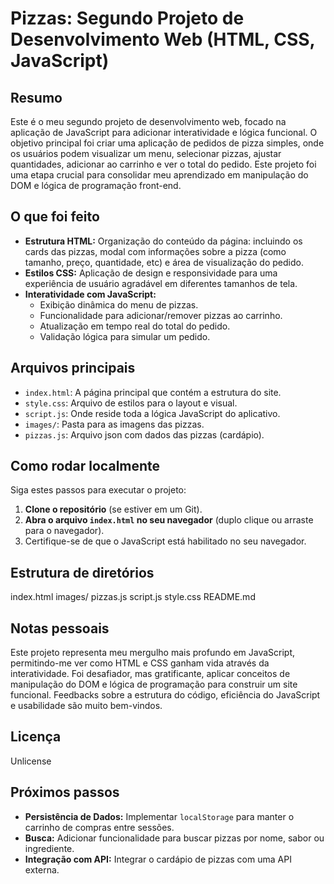 # Pizzas: Segundo Projeto de Desenvolvimento Web (HTML, CSS, JavaScript)

## Resumo

Este é o meu segundo projeto de desenvolvimento web, focado na aplicação de JavaScript para adicionar interatividade e lógica funcional. O objetivo principal foi criar uma aplicação de pedidos de pizza simples, onde os usuários podem visualizar um menu, selecionar pizzas, ajustar quantidades, adicionar ao carrinho e ver o total do pedido. Este projeto foi uma etapa crucial para consolidar meu aprendizado em manipulação do DOM e lógica de programação front-end.

## O que foi feito

*   **Estrutura HTML:** Organização do conteúdo da página: incluindo os cards das pizzas, modal com informações sobre a pizza (como tamanho, preço, quantidade, etc) e área de visualização do pedido.
*   **Estilos CSS:** Aplicação de design e responsividade para uma experiência de usuário agradável em diferentes tamanhos de tela.
*   **Interatividade com JavaScript:**
    *   Exibição dinâmica do menu de pizzas.
    *   Funcionalidade para adicionar/remover pizzas ao carrinho.
    *   Atualização em tempo real do total do pedido.
    *   Validação lógica para simular um pedido.

## Arquivos principais

*   `index.html`: A página principal que contém a estrutura do site.
*   `style.css`: Arquivo de estilos para o layout e visual.
*   `script.js`: Onde reside toda a lógica JavaScript do aplicativo.
*   `images/`: Pasta para as imagens das pizzas.
*   `pizzas.js`: Arquivo json com dados das pizzas (cardápio).

## Como rodar localmente

Siga estes passos para executar o projeto:

1.  **Clone o repositório** (se estiver em um Git).
2.  **Abra o arquivo `index.html` no seu navegador** (duplo clique ou arraste para o navegador).
3.  Certifique-se de que o JavaScript está habilitado no seu navegador.

## Estrutura de diretórios

index.html
images/
pizzas.js
script.js
style.css
README.md

## Notas pessoais

Este projeto representa meu mergulho mais profundo em JavaScript, permitindo-me ver como HTML e CSS ganham vida através da interatividade. Foi desafiador, mas gratificante, aplicar conceitos de manipulação do DOM e lógica de programação para construir um site funcional. Feedbacks sobre a estrutura do código, eficiência do JavaScript e usabilidade são muito bem-vindos.

## Licença

Unlicense

## Próximos passos

*   **Persistência de Dados:** Implementar `localStorage` para manter o carrinho de compras entre sessões.
*   **Busca:** Adicionar funcionalidade para buscar pizzas por nome, sabor ou ingrediente.
*   **Integração com API:** Integrar o cardápio de pizzas com uma API externa.